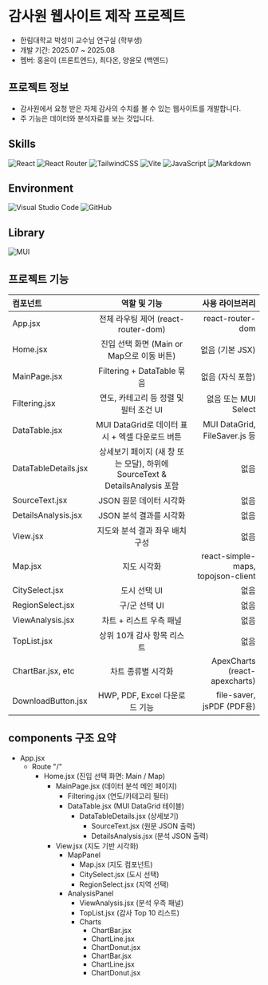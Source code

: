 # 감사원 웹사이트 제작 프로젝트
* 한림대학교 박성미 교수님 연구실 (학부생)
* 개발 기간: 2025.07 ~ 2025.08
* 멤버: 홍윤이 (프론트엔드), 최다온, 양윤모 (백엔드)

## 프로젝트 정보
+ 감사원에서 요청 받은 자체 감사의 수치를 볼 수 있는 웹사이트를 개발합니다.
+ 주 기능은 데이터와 분석자료를 보는 것입니다.

## Skills
![React](https://img.shields.io/badge/react-%2320232a.svg?style=for-the-badge&logo=react&logoColor=%2361DAFB)
![React Router](https://img.shields.io/badge/React_Router-CA4245?style=for-the-badge&logo=react-router&logoColor=white)
![TailwindCSS](https://img.shields.io/badge/tailwindcss-%2338B2AC.svg?style=for-the-badge&logo=tailwind-css&logoColor=white)
![Vite](https://img.shields.io/badge/vite-%23646CFF.svg?style=for-the-badge&logo=vite&logoColor=white)
![JavaScript](https://img.shields.io/badge/javascript-%23323330.svg?style=for-the-badge&logo=javascript&logoColor=%23F7DF1E)
![Markdown](https://img.shields.io/badge/markdown-%23000000.svg?style=for-the-badge&logo=markdown&logoColor=white)

## Environment
![Visual Studio Code](https://img.shields.io/badge/Visual%20Studio%20Code-0078d7.svg?style=for-the-badge&logo=visual-studio-code&logoColor=white)
![GitHub](https://img.shields.io/badge/github-%23121011.svg?style=for-the-badge&logo=github&logoColor=white)

## Library
![MUI](https://img.shields.io/badge/MUI-%230081CB.svg?style=for-the-badge&logo=mui&logoColor=white)

## 프로젝트 기능
컴포넌트|	역할 및 기능	|사용 라이브러리
:---|:---:|---:
App.jsx|전체 라우팅 제어 (react-router-dom)|react-router-dom
Home.jsx|진입 선택 화면 (Main or Map으로 이동 버튼)|없음 (기본 JSX)
MainPage.jsx|Filtering + DataTable 묶음|없음 (자식 포함)
Filtering.jsx|연도, 카테고리 등 정렬 및 필터 조건 UI|없음 또는 MUI Select
DataTable.jsx|MUI DataGrid로 데이터 표시 + 엑셀 다운로드 버튼|MUI DataGrid, FileSaver.js 등
DataTableDetails.jsx|상세보기 페이지 (새 창 또는 모달), 하위에 SourceText & DetailsAnalysis 포함|없음
SourceText.jsx|JSON 원문 데이터 시각화|없음
DetailsAnalysis.jsx|JSON 분석 결과를 시각화|없음
View.jsx|지도와 분석 결과 좌우 배치 구성|없음
Map.jsx|지도 시각화|react-simple-maps, topojson-client
CitySelect.jsx|도시 선택 UI|없음
RegionSelect.jsx|구/군 선택 UI|없음
ViewAnalysis.jsx|차트 + 리스트 우측 패널	|없음
TopList.jsx|상위 10개 감사 항목 리스트|없음
ChartBar.jsx, etc|차트 종류별 시각화	|ApexCharts (react-apexcharts)
DownloadButton.jsx|	HWP, PDF, Excel 다운로드 기능|file-saver, jsPDF (PDF용)

## components 구조 요약
- App.jsx
  - Route "/"
    - Home.jsx (진입 선택 화면: Main / Map)
      - MainPage.jsx (데이터 분석 메인 페이지)
        - Filtering.jsx (연도/카테고리 필터)
        - DataTable.jsx (MUI DataGrid 테이블)
          - DataTableDetails.jsx (상세보기)
            - SourceText.jsx (원문 JSON 출력)
            - DetailsAnalysis.jsx (분석 JSON 출력)
      - View.jsx (지도 기반 시각화)
        - MapPanel
          - Map.jsx (지도 컴포넌트)
          - CitySelect.jsx (도시 선택)
          - RegionSelect.jsx (지역 선택)
        - AnalysisPanel
          - ViewAnalysis.jsx (분석 우측 패널)
          - TopList.jsx (감사 Top 10 리스트)
          - Charts
            - ChartBar.jsx
            - ChartLine.jsx
            - ChartDonut.jsx
            - ChartBar.jsx
            - ChartLine.jsx
            - ChartDonut.jsx

